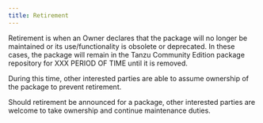 ```yaml
---
title: Retirement
---
```


Retirement is when an Owner declares that the package will no longer be maintained or its use/functionality is obsolete or deprecated. In these cases, the package will remain in the Tanzu Community Edition package repository for XXX PERIOD OF TIME until it is removed.

During this time, other interested parties are able to assume ownership of the package to prevent retirement.

Should retirement be announced for a package, other interested parties are welcome to take ownership and continue maintenance duties.
